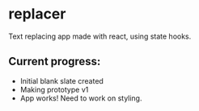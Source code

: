 # replacer

Text replacing app made with react, using state hooks.

## Current progress:

* Initial blank slate created
* Making prototype v1
* App works! Need to work on styling.